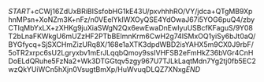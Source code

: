 $START$+cCWj16ZdUxBRiBISsfobHG1kE43U/pxvhhhRO/VY/jdca+QTgMB9XphnMPsn+XoNZm3K+nFz/n0VEelYkIWXOyQSE4YdOwaJ67i5YOG6puQ4/zbyCTIqMbYxLX+zXHKg9juXiaSWgN2Qx6ewEwaDnEwIyuUSBcfKFaguS/9Y08T2bLnaFKWkgU6mUZzHF2PTbBElmnKrm6CwH2g74lSMxOQ1yiSy6bJt0aQ/BYGfycq+SjSXCHmZizURq8X/168e1aXTK3dpdWBD2isYAHX5m9CX0J9rbF/5oTR2xrpc6sU2Lgryxbv1mErJLqqbQmoy9ssIVHFSB2eFmHkZ36bVGr4CnHDoELdQRuhe5FzNa2+Wk3DTGGtqv5zgy967U7TJLkLaqtMdn7Yg2tj0fb5EC2wzQkYUiWCn5hXjn0VsugtBmXp/HuWvuqDLQZ7XNxg$END$